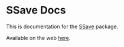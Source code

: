 # SSave Docs

This is documentation for the [SSave](https://github.com/stoozey/SSave) package.

Available on the web [here](https://stoozey.github.io/SSave-Docs/).


